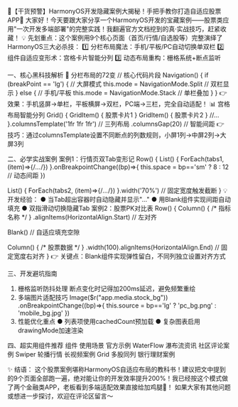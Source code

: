🌟【干货预警】HarmonyOS开发隐藏案例大揭秘！手把手教你打造自适应股票APP🌟
大家好！今天要跟大家分享一个HarmonyOS开发的宝藏案例——股票类应用"一次开发多端部署"的完整实践！我翻遍官方文档挖到的真·实战技巧，赶紧收藏！
💡 先划重点：这个案例用9个核心页面（首页/行情/自选股等）完整演绎了HarmonyOS三大必杀技：
1️⃣ 分栏布局魔法：手机/平板/PC自动切换单双栏
2️⃣ 组件自适应变形术：宫格卡片智能分列
3️⃣ 动态布局重构：栅格系统+断点监听

一、核心黑科技解析
🎯 分栏布局的72变
// 核心代码片段
Navigation() {
  if (breakPoint == 'lg') { // 大屏模式
    this.mode = NavigationMode.Split // 双栏显示
  } else { // 手机/平板
    this.mode = NavigationMode.Stack // 单栏叠加
  }
}
👉 效果：手机竖屏→单栏，平板横屏→双栏，PC端→三栏，完全自动适配！
📊 宫格布局智能分列
Grid() {
  GridItem() { 股票卡片1 }
  GridItem() { 股票卡片2 }
  //...
}.columnsTemplate('1fr 1fr 1fr') // 三列布局
.columnsGap(20) // 智能间距
👉 技巧：通过columnsTemplate设置不同断点的列数规则，小屏1列→中屏2列→大屏3列

二、必学实战案例
案例1：行情页双Tab变形记
Row() {
  List() {
    ForEach(tabs1, (item)=>{/*...*/}) 
  }.onBreakpointChange((bp)=>{
    this.space = bp=='sm' ? 8 : 12 // 动态间距
  })
  
  List() {
    ForEach(tabs2, (item)=>{/*...*/})
  }.width('70%') // 固定宽度触发截断
}
💡 开发经验：
● 当Tab超出容器时自动隐藏并显示"..."
● 用Blank组件实现间距自动填充
● 双指滑动切换隐藏Tab
案例2：股票PK对比表
Row() {
  Column() { /* 指标名称 */ }
    .alignItems(HorizontalAlign.Start) // 左对齐
    
  Blank() // 自适应填充空隙
    
  Column() { /* 股票数据 */ }
    .width(100).alignItems(HorizontalAlign.End) // 固定宽度右对齐
}
👉 关键点：Blank组件实现弹性留白，不同列独立设置对齐方式

三、开发避坑指南
1. 栅格监听防抖处理
断点变化时记得加200ms延迟，避免频繁重绘
2. 多端图片适配技巧
Image($r("app.media.stock_bg"))
  .onBreakpointChange((bp)=>{
    this.source = bp=='lg' ? 'pc_bg.png' : 'mobile_bg.jpg'
  })
1. 性能优化重点
● 列表项使用cachedCount预加载
● 复杂图表启用drawingMode加速渲染

四、超实用组件推荐
组件	使用场景	官方示例
WaterFlow	瀑布流资讯	社区评论案例
Swiper	轮播行情	长视频案例
Grid	多股同列	银行理财案例

✨ 结语：
这个股票案例堪称HarmonyOS自适应布局的教科书！建议把文中提到的9个页面全部跑一遍，绝对能让你的开发效率提升200%！我已经按这个模式做了两个金融类APP，老板看到多端适配效果直接给加鸡腿🍗！
如果大家有其他问题或想进一步探讨，欢迎在评论区留言～
